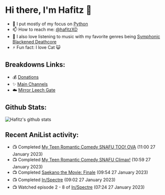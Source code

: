 # Hi there, I'm Hafitz 👋
- 🐍 I put mostly of my focus on [Python](https://python.org)
- 📫 How to reach me: [@hafitzXD](https://t.me/hafitzXD)
- 🎵 I also love listening to music with my favorite genres being [Symphonic Blackened Deathcore](https://youtu.be/qyYmS_iBcy4)
- ⚡ Fun fact: I love Cat 😺

## Breakdowns Links:
- 💰 [Donations](https://t.me/TheBreakdowns/2)
- ✨ [Main Channels](https://t.me/TheBreakdowns)
- ☁️ [Mirror Leech Gate](https://t.me/BreakdownsGate)

## Github Stats:
![Hafitz's github stats](https://github-readme-stats.vercel.app/api?username=breakdowns&show_icons=true&count_private=true&bg_color=00000000&text_color=777)

## Recent AniList activity:
<!-- ANILIST_ACTIVITY:start -->

-   📺 Completed [My Teen Romantic Comedy SNAFU TOO! OVA](https://anilist.co/anime/21769) (11:00 27 January 2023)
-   📺 Completed [My Teen Romantic Comedy SNAFU Climax!](https://anilist.co/anime/108489) (10:59 27 January 2023)
-   📺 Completed [Saekano the Movie: Finale](https://anilist.co/anime/100675) (09:54 27 January 2023)
-   📺 Completed [In/Spectre](https://anilist.co/anime/107201) (09:02 27 January 2023)
-   📺 Watched episode 2 - 8 of [In/Spectre](https://anilist.co/anime/107201) (07:24 27 January 2023)

<!-- ANILIST_ACTIVITY:end -->
